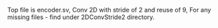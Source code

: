 Top file is encoder.sv,
Conv 2D with stride of 2 and reuse of 9,
For any missing files - find under 2DConvStride2 directory.
